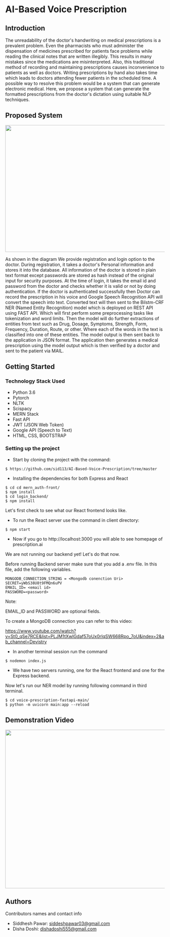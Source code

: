 # AI-Based Voice Prescription 
## Introduction 
The unreadability of the doctor's handwriting on medical prescriptions is a prevalent problem. Even the pharmacists who must administer the dispensation of medicines prescribed for patients face problems while reading the clinical notes that are written illegibly. This results in many mistakes since the medications are misinterpreted. Also, this traditional method of recording and maintaining prescriptions causes inconvenience to patients as well as doctors. Writing prescriptions by hand also takes time which leads to doctors attending fewer patients in the scheduled time. A possible way to resolve this problem would be a system that can generate electronic medical.
Here, we propose a system that can generate the formatted prescriptions from the doctor's dictation using suitable NLP techniques.

## Proposed System 

<img src="https://github.com/disha2000/AI-Based-Voice-Prescription-/blob/master/assets/architecture.png" width="900" height="400" />

As shown in the diagram We provide registration and login option to the doctor. During registration, it takes a doctor's Personal information and stores it into the database. All information of the doctor is stored in plain text format except passwords are stored as hash instead of the original input for security purposes. At the time of login, it takes the email id and password from the doctor and checks whether it is valid or not by doing authentication.
If the doctor is authenticated successfully then Doctor can record the prescription in his voice and Google Speech Recognition API will convert the speech into text. Converted text will then sent to the Bilstm-CRF NER (Named Entity Recognition) model which is deployed on REST API using FAST API. Which will first perform some preprocessing tasks like tokenization and word limits. Then the model will do further extractions of entities from text such as  Drug, Dosage, Symptoms, Strength, Form, Frequency, Duration, Route, or other. Where each of the words in the text is classified into one of these entities. 
The model output is then sent back to the application in JSON format. The application then generates a medical prescription using the model output which is then verified by a doctor and sent to the patient via MAIL.



## Getting Started

### Technology Stack Used 

* Python 3.6
* Pytorch
* NLTK
* Scispacy
* MERN Stack 
* Fast API
* JWT (JSON Web Token)
* Google API (Speech to Text)
* HTML,&nbsp;CSS,&nbsp;BOOTSTRAP

### Setting up the project 
* Start by cloning the project with the command:
```
$ https://github.com/sid113/AI-Based-Voice-Prescription/tree/master
```

* Installing the dependencies for both Express and React 
```
$ cd cd mern_auth-front/
$ npm install
$ cd login_backend/
$ npm install

```
Let's first check to see what our React frontend looks like.



* To run the React server use the command in client directory:

```
$ npm start
```

* Now if you go to http://localhost:3000 you will able to see homepage of prescription.ai

We are not running our backend yet! Let's do that now.


Before running Backend server make sure that you add a .env file. In this file, add the following variables.

```
MONGODB_CONNECTION_STRING = <Mongodb conenction Uri>
SECRET=yWbS38U8t9FMQn6uPV
EMAIL_ID= <email id>
PASSWORD=<password>
```

Note:

EMAIL_ID and PASSWORD are optional fields.

To create a MongoDB connection you can refer to this video: 

https://www.youtube.com/watch?v=St0_qSe7RCE&list=PLJM1tXwlGdaf57oUx0rIqSW668Rpo_7oU&index=2&ab_channel=Devistry

* In another terminal session run the command 
```
$ nodemon index.js 
```
* We have two servers running, one for the React frontend and one for the Express backend.

Now let's run our NER model by running following command in third terminal.
```
$ cd voice-prescription-fastapi-main/
$ python -m uvicorn main:app --reload
```

## Demonstration Video
<img src="https://github.com/disha2000/AI-Based-Voice-Prescription-/blob/master/assets/demo%20gif.gif" width="800" height="500" />



## Authors

Contributors names and contact info

* Siddhesh Pawar:&nbsp;siddeshpawar03@gmail.com <br>
* Disha Doshi:&nbsp;dishadoshi555@gmail.com



